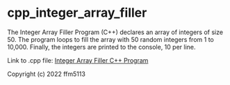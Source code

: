 # cpp_integer_array_filler
The Integer Array Filler Program (C++) declares an array of integers of size 50. The program loops to fill the array with 50 random integers from 1 to 10,000. Finally, the integers are printed to the console, 10 per line.

Link to .cpp file: <a href="https://github.com/ffm5113/cpp_integer_array_filler/blob/main/IntegerArrayFiller.cpp">Integer Array Filler C++ Program</a>

Copyright (c) 2022 ffm5113
